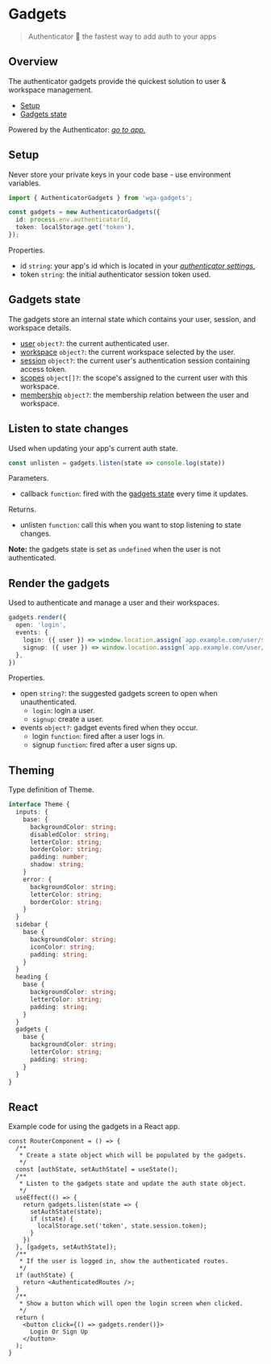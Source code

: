 # Gadgets

> Authenticator 🏇 the fastest way to add auth to your apps

## Overview

The authenticator gadgets provide the quickest solution to user & workspace management.

- [Setup](#Setup)
- [Gadgets state](#Gadgets-state)

Powered by the Authenticator: *[go to app.](https://wga.windowgadgets.io)*

## Setup

Never store your private keys in your code base - use environment variables.

```ts
import { AuthenticatorGadgets } from 'wga-gadgets';

const gadgets = new AuthenticatorGadgets({
  id: process.env.authenticatorId,
  token: localStorage.get('token'),
});
```

Properties.

- id `string`: your app's id which is located in your *[authenticator settings.](https://wga.windowgadgets.io)*
- token `string`: the initial authenticator session token used.

## Gadgets state

The gadgets store an internal state which contains your user, session, and workspace details.

- [user]() `object?`: the current authenticated user.
- [workspace]() `object?`: the current workspace selected by the user.
- [session]() `object?`: the current user's authentication session containing access token.
- [scopes]() `object[]?`: the scope's assigned to the current user with this workspace.
- [membership]() `object?`: the membership relation between the user and workspace.

## Listen to state changes

Used when updating your app's current auth state.

```ts
const unlisten = gadgets.listen(state => console.log(state))
```

Parameters.

- callback `function`: fired with the [gadgets state](#Gadgets-state) every time it updates.

Returns.

- unlisten `function`: call this when you want to stop listening to state changes.

**Note:** the gadgets state is set as `undefined` when the user is not authenticated.

## Render the gadgets

Used to authenticate and manage a user and their workspaces.

```ts
gadgets.render({
  open: 'login',
  events: {
    login: ({ user }) => window.location.assign(`app.example.com/user/${user.id}`),
    signup: ({ user }) => window.location.assign(`app.example.com/user/${user.id}?introduction=true`),
  },
})
```

Properties.

- open `string?`: the suggested gadgets screen to open when unauthenticated.
  - `login`: login a user.
  - `signup`: create a user.
- events `object?`: gadget events fired when they occur.
  - login `function`: fired after a user logs in.
  - signup `function`: fired after a user signs up.

## Theming

Type definition of Theme.

```ts
interface Theme {
  inputs: {
    base: {
      backgroundColor: string;
      disabledColor: string;
      letterColor: string;
      borderColor: string;
      padding: number;
      shadow: string;
    }
    error: {
      backgroundColor: string;
      letterColor: string;
      borderColor: string;
    }
  }
  sidebar {
    base {
      backgroundColor: string;
      iconColor: string;
      padding: string;
    }
  }
  heading {
    base {
      backgroundColor: string;
      letterColor: string;
      padding: string;
    }
  }
  gadgets {
    base {
      backgroundColor: string;
      letterColor: string;
      padding: string;
    }
  }
}
```

## React

Example code for using the gadgets in a React app.

```tsx
const RouterComponent = () => {
  /**
   * Create a state object which will be populated by the gadgets.  
   */
  const [authState, setAuthState] = useState();
  /**
   * Listen to the gadgets state and update the auth state object.
   */
  useEffect(() => {
    return gadgets.listen(state => {
      setAuthState(state);
      if (state) {
        localStorage.set('token', state.session.token);
      }
    })
  }, [gadgets, setAuthState]);
  /**
   * If the user is logged in, show the authenticated routes.
   */
  if (authState) {
    return <AuthenticatedRoutes />;
  }
  /**
   * Show a button which will open the login screen when clicked.
   */
  return (
    <button click={() => gadgets.render()}>
      Login Or Sign Up
    </button>
  );
}
```
